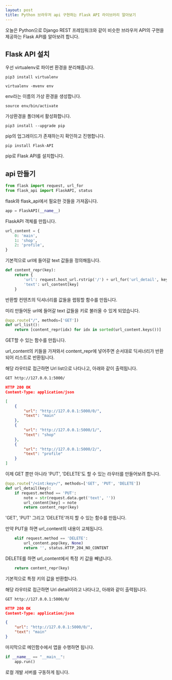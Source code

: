 ```yaml
---
layout: post
title: Python 브라우저 api 구현하는 Flask API 라이브러리 알아보기
---
```


오늘은 Python으로 Django REST 프레임워크와 같이 비슷한 브라우저 API의 구현을 제공하는 Flask API를 알아보려 합니다.

## Flask API 설치

우선 virtualenv로 파이썬 환경을 분리해줍니다.

```
pip3 install virtualenv
```

```
virtualenv -mvenv env
```

env라는 이름의 가상 환경을 생성합니다.

```
source env/bin/activate
```

가상환경을 폴더에서 활성화합니다.

```
pip3 install --upgrade pip
```

pip의 업그레이드가 존재하는지 확인하고 진행합니다.

```
pip install Flask-API
```

pip로 Flask API를 설치합니다.

## api 만들기

```python
from flask import request, url_for
from flask_api import FlaskAPI, status
```

flask와 flask_api에서 필요한 것들을 가져옵니다.

```python
app = FlaskAPI(__name__)
```

FlaskAPI 객체를 만듭니다.

```python
url_content = {
    0: 'main',
    1: 'shop',
    2: 'profile',
}
```

기본적으로 url에 들어갈 text 값들을 정의해둡니다.

```python
def content_repr(key):
    return {
        'url': request.host_url.rstrip('/') + url_for('url_detail', key=key),
        'text': url_content[key]
    }
```

반환할 컨텐츠의 딕셔너리를 값들을 랩핑할 함수를 만듭니다.

미리 만들어둔 url에 들어갈 text 값들을 키로 불러올 수 있게 되었습니다.

```python
@app.route("/", methods=['GET'])
def url_list():
    return [content_repr(idx) for idx in sorted(url_content.keys())]
```

GET할 수 있는 함수를 만듭니다.

url_content의 키들을 가져와서 content_repr에 넣어주면 순서대로 딕셔너리가 반환되어 리스트로 반환됩니다.

해당 라우터로 접근하면 Url list으로 나타나고, 아래와 같이 출력됩니다.

```bash
GET http://127.0.0.1:5000/
```

```json
HTTP 200 OK
Content-Type: application/json

[
    {
        "url": "http://127.0.0.1:5000/0/",
        "text": "main"
    },
    {
        "url": "http://127.0.0.1:5000/1/",
        "text": "shop"
    },
    {
        "url": "http://127.0.0.1:5000/2/",
        "text": "profile"
    }
]
```

이제 GET 뿐만 아니라 'PUT', 'DELETE'도 할 수 있는 라우터를 만들어보려 합니다.

```python
@app.route("/<int:key>/", methods=['GET', 'PUT', 'DELETE'])
def url_detail(key):
    if request.method == 'PUT':
        note = str(request.data.get('text', ''))
        url_content[key] = note
        return content_repr(key)
```

'GET', 'PUT' 그리고 'DELETE'까지 할 수 있는 함수를 만듭니다.

만약 PUT을 하면 url_content의 내용이 교체됩니다.


```python
    elif request.method == 'DELETE':
        url_content.pop(key, None)
        return '', status.HTTP_204_NO_CONTENT
```

DELETE를 하면 url_content에서 특정 키 값을 빼냅니다.

```python
    return content_repr(key)
```

기본적으로 특정 키의 값을 반환합니다.

해당 라우터로 접근하면 Url detail이라고 나타나고, 아래와 같이 출력됩니다.

```bash
GET http://127.0.0.1:5000/0/
```

```json
HTTP 200 OK
Content-Type: application/json

{
    "url": "http://127.0.0.1:5000/0/",
    "text": "main"
}
```

마지막으로 메인함수에서 앱을 수행하면 됩니다.

```python
if __name__ == "__main__":
    app.run()
```

로컬 개발 서버를 구동하게 됩니다.